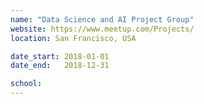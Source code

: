 ```yaml
---
name: "Data Science and AI Project Group"
website: https://www.meetup.com/Projects/
location: San Francisco, USA

date_start: 2018-01-01
date_end:   2018-12-31

school:
---
```

